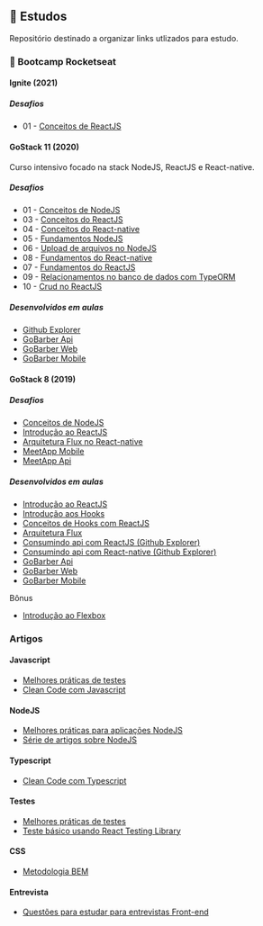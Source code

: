 ## 📝 Estudos

Repositório destinado a organizar links utlizados para estudo.

### :rocket: Bootcamp Rocketseat

#### Ignite (2021)

##### Desafios

- 01 - [Conceitos de ReactJS](https://github.com/rodrigodasilva/ignite-template-reactjs-conceitos-do-react.)


#### GoStack 11 (2020)

Curso intensivo focado na stack NodeJS, ReactJS e React-native.

##### Desafios

- 01 - [Conceitos de NodeJS](https://github.com/rodrigodasilva/bootcamp-gostack-desafio-01)
- 03 - [Conceitos do ReactJS](https://github.com/rodrigodasilva/gostack-conceitos-reactjs)
- 04 - [Conceitos do React-native](https://github.com/rodrigodasilva/conceitos-react-native)
- 05 - [Fundamentos NodeJS](https://github.com/rodrigodasilva/gostack-fundamentos-node)
- 06 - [Upload de arquivos no NodeJS](https://github.com/rodrigodasilva/gostack-desafio06-typeorm-upload)
- 08 - [Fundamentos do React-native](https://github.com/rodrigodasilva/gostack11-desafio8-gomarketplace-mobile)
- 07 - [Fundamentos do ReactJS](https://github.com/rodrigodasilva/desafio07-gofinances-web)
- 09 - [Relacionamentos no banco de dados com TypeORM](https://github.com/rodrigodasilva/gostack-11-typeorm-relations-challenge-09)
- 10 - [Crud no ReactJS](https://github.com/rodrigodasilva/gotstack11-desafio10-crud-reactjs)

##### Desenvolvidos em aulas

- [Github Explorer](https://github.com/rodrigodasilva/gostack-github-explorer)
- [GoBarber Api](https://github.com/rodrigodasilva/gostack-gobarber-api)
- [GoBarber Web](https://github.com/rodrigodasilva/gobarber-web)
- [GoBarber Mobile](https://github.com/rodrigodasilva/gostack11-gobarber-mobile)

#### GoStack 8 (2019)

##### Desafios

- [Conceitos de NodeJS](https://github.com/rodrigodasilva/desafio01-conceitos-nodejs)
- [Introdução ao ReactJS](https://github.com/rodrigodasilva/desafio04-introducaoaoreact)
- [Arquitetura Flux no React-native](https://github.com/rodrigodasilva/rocketshoes-mobile)
- [MeetApp Mobile](https://github.com/rodrigodasilva/meetapp-mobile)
- [MeetApp Api](https://github.com/rodrigodasilva/backend-meetapp)

##### Desenvolvidos em aulas

- [Introdução ao ReactJS](https://github.com/rodrigodasilva/introducao_react)
- [Introdução aos Hooks](https://github.com/rodrigodasilva/react-hooks)
- [Conceitos de Hooks com ReactJS](https://github.com/rodrigodasilva/rocketshoes-web-with-hooks)
- [Arquitetura Flux](https://github.com/rodrigodasilva/modulo07-arquitetura-flux)
- [Consumindo api com ReactJS (Github Explorer)](https://github.com/rodrigodasilva/desafio5-consumindo-api-github-reactjs)
- [Consumindo api com React-native (Github Explorer)](https://github.com/rodrigodasilva/modulo06-consumindo-api-github-react-native)
- [GoBarber Api](https://github.com/rodrigodasilva/backend-gobarber)
- [GoBarber Web](https://github.com/rodrigodasilva/gobarber-front-web)
- [GoBarber Mobile](https://github.com/rodrigodasilva/gobarber-mobile)

Bônus

- [Introdução ao Flexbox](https://github.com/rodrigodasilva/flexbox)

### Artigos

#### Javascript

- [Melhores práticas de testes](https://github.com/goldbergyoni/javascript-testing-best-practices)
- [Clean Code com Javascript](https://github.com/felipe-augusto/clean-code-javascript)

#### NodeJS

- [Melhores práticas para aplicações NodeJS](https://github.com/goldbergyoni/nodebestpractices)
- [Série de artigos sobre NodeJS](https://dev.to/khaosdoctor/node-js-por-baixo-dos-panos-1-conhecendo-nossas-ferramentas-34b6)

#### Typescript

- [Clean Code com Typescript](https://github.com/labs42io/clean-code-typescript)

#### Testes

- [Melhores práticas de testes](https://github.com/goldbergyoni/javascript-testing-best-practices)
- [Teste básico usando React Testing Library](https://medium.com/@aatifbandey/test-your-react-app-with-react-testing-library-and-jest-dom-26b92201bbe3)

#### CSS

- [Metodologia BEM](https://rossener.com/bem-e-tudo-de-bom/)

#### Entrevista

- [Questões para estudar para entrevistas Front-end](https://github.com/h5bp/Front-end-Developer-Interview-Questions)
